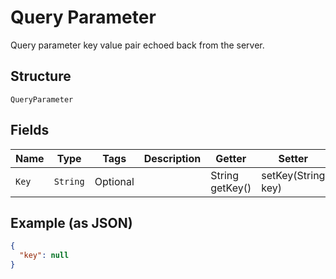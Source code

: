 
# Query Parameter

<testing> Query parameter key value pair echoed back from the server.

## Structure

`QueryParameter`

## Fields

| Name | Type | Tags | Description | Getter | Setter |
|  --- | --- | --- | --- | --- | --- |
| `Key` | `String` | Optional | <testing> <testing> | String getKey() | setKey(String key) |

## Example (as JSON)

```json
{
  "key": null
}
```

